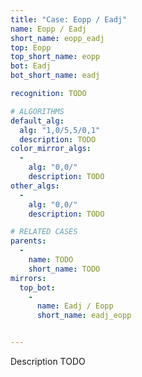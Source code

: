 ```yaml
---
title: "Case: Eopp / Eadj"
name: Eopp / Eadj
short_name: eopp_eadj
top: Eopp
top_short_name: eopp
bot: Eadj
bot_short_name: eadj

recognition: TODO

# ALGORITHMS
default_alg:
  alg: "1,0/5,5/0,1"
  description: TODO
color_mirror_algs:
  -
    alg: "0,0/"
    description: TODO
other_algs:
  -
    alg: "0,0/"
    description: TODO

# RELATED CASES
parents:
  -
    name: TODO
    short_name: TODO
mirrors:
  top_bot:
    -
      name: Eadj / Eopp
      short_name: eadj_eopp


---
```


Description TODO

